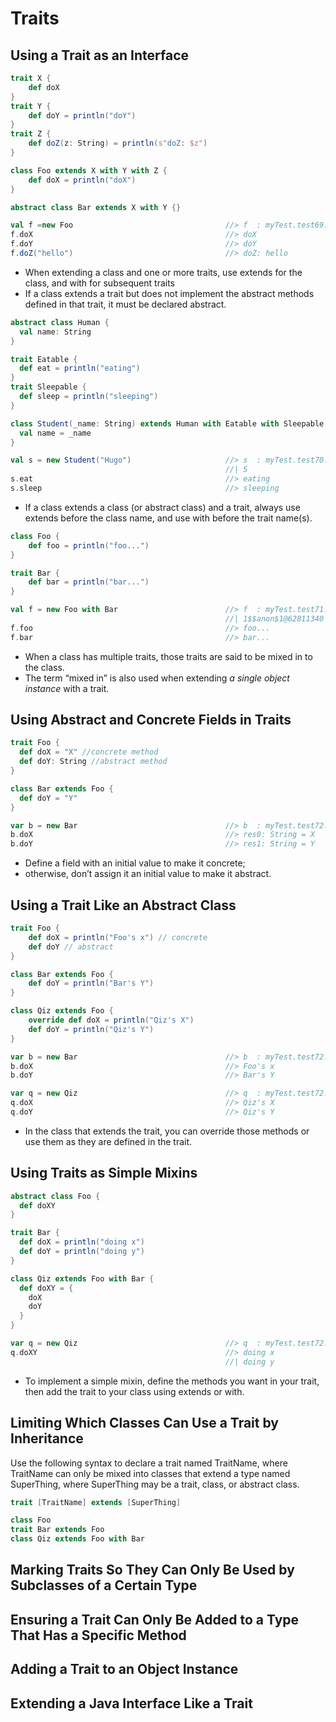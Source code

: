 # Traits

## Using a Trait as an Interface
```scala
trait X {
	def doX
}
trait Y {
	def doY = println("doY")
}
trait Z {
	def doZ(z: String) = println(s"doZ: $z")
}

class Foo extends X with Y with Z {
	def doX = println("doX")
}

abstract class Bar extends X with Y {}

val f =new Foo                                  //> f  : myTest.test69.Foo = myTest.test69$$anonfun$main$1$Foo$1@2faa819
f.doX                                           //> doX
f.doY                                           //> doY
f.doZ("hello")                                  //> doZ: hello
```
- When extending a class and one or more traits, use extends for the class, and with for subsequent traits
- If a class extends a trait but does not implement the abstract methods defined in that trait, it must be declared abstract.

```scala
abstract class Human {
  val name: String
}

trait Eatable {
  def eat = println("eating")
}
trait Sleepable {
  def sleep = println("sleeping")
}

class Student(_name: String) extends Human with Eatable with Sleepable {
  val name = _name
}

val s = new Student("Hugo")                     //> s  : myTest.test70.Student = myTest.test70$$anonfun$main$1$Student$1@7b888da
                                                //| 5
s.eat                                           //> eating
s.sleep                                         //> sleeping
```
-  If a class extends a class (or abstract class) and a trait, always use extends before the class name, and use with before the trait name(s).

```scala
class Foo {
	def foo = println("foo...")
}

trait Bar {
	def bar = println("bar...")
}

val f = new Foo with Bar                        //> f  : myTest.test71.Foo with myTest.test71.Bar = myTest.test71$$anonfun$main$
                                                //| 1$$anon$1@62811340
f.foo                                           //> foo...
f.bar                                           //> bar...
```
- When a class has multiple traits, those traits are said to be mixed in to the class.
- The term “mixed in” is also used when extending *a single object instance* with a trait.

## Using Abstract and Concrete Fields in Traits

```scala
trait Foo {
  def doX = "X" //concrete method
  def doY: String //abstract method
}

class Bar extends Foo {
  def doY = "Y"
}

var b = new Bar                                 //> b  : myTest.test72.Bar = myTest.test72$$anonfun$main$1$Bar$1@2e095b5c
b.doX                                           //> res0: String = X
b.doY                                           //> res1: String = Y
```
- Define a field with an initial value to make it concrete;
- otherwise, don’t assign it an initial value to make it abstract. 

## Using a Trait Like an Abstract Class
```scala
trait Foo {
	def doX = println("Foo's x") // concrete
	def doY // abstract
}

class Bar extends Foo {
	def doY = println("Bar's Y")
}

class Qiz extends Foo {
	override def doX = println("Qiz's X")
	def doY = println("Qiz's Y")
}

var b = new Bar                                 //> b  : myTest.test72.Bar = myTest.test72$$anonfun$main$1$Bar$1@7f81f91a
b.doX                                           //> Foo's x
b.doY                                           //> Bar's Y

var q = new Qiz                                 //> q  : myTest.test72.Qiz = myTest.test72$$anonfun$main$1$Qiz$1@40dd550c
q.doX                                           //> Qiz's X
q.doY                                           //> Qiz's Y
```
- In the class that extends the trait, you can override those methods or use them as they are defined in the trait.

## Using Traits as Simple Mixins

```scala
abstract class Foo {
  def doXY
}

trait Bar {
  def doX = println("doing x")
  def doY = println("doing y")
}

class Qiz extends Foo with Bar {
  def doXY = {
    doX
    doY
  }
}

var q = new Qiz                                 //> q  : myTest.test72.Qiz = myTest.test72$$anonfun$main$1$Qiz$1@1a7811df
q.doXY                                          //> doing x
                                                //| doing y
```
- To implement a simple mixin, define the methods you want in your trait, then add the trait to your class using extends or with.

## Limiting Which Classes Can Use a Trait by Inheritance

Use the following syntax to declare a trait named TraitName, where TraitName can only be mixed into classes that extend a type named SuperThing, where SuperThing may be a trait, class, or abstract class.
```scala
trait [TraitName] extends [SuperThing]
```

```scala
class Foo
trait Bar extends Foo
class Qiz extends Foo with Bar
```

## Marking Traits So They Can Only Be Used by Subclasses of a Certain Type

## Ensuring a Trait Can Only Be Added to a Type That Has a Specific Method

## Adding a Trait to an Object Instance

## Extending a Java Interface Like a Trait
